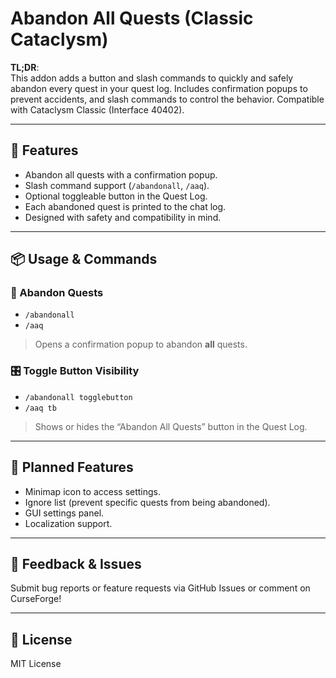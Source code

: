 # Abandon All Quests (Classic Cataclysm)

**TL;DR**:  
This addon adds a button and slash commands to quickly and safely abandon every quest in your quest log. Includes confirmation popups to prevent accidents, and slash commands to control the behavior. Compatible with Cataclysm Classic (Interface 40402).

---

## 🧰 Features

- Abandon all quests with a confirmation popup.
- Slash command support (`/abandonall`, `/aaq`).
- Optional toggleable button in the Quest Log.
- Each abandoned quest is printed to the chat log.
- Designed with safety and compatibility in mind.

---

## 📦 Usage & Commands

### 🔨 Abandon Quests

- `/abandonall`  
- `/aaq`  
> Opens a confirmation popup to abandon **all** quests.

### 🎛 Toggle Button Visibility

- `/abandonall togglebutton`  
- `/aaq tb`  
> Shows or hides the “Abandon All Quests” button in the Quest Log.

---

## 📌 Planned Features

- Minimap icon to access settings.
- Ignore list (prevent specific quests from being abandoned).
- GUI settings panel.
- Localization support.

---

## 💬 Feedback & Issues

Submit bug reports or feature requests via GitHub Issues or comment on CurseForge!

---

## 📜 License

MIT License
